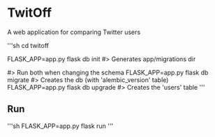# TwitOff
A web application for comparing Twitter users

'''sh
cd twitoff

FLASK_APP=app.py flask db init #> Generates app/migrations dir

#> Run both when changing the schema
FLASK_APP=app.py flask db migrate #> Creates the db (with 'alembic_version' table)
FLASK_APP=app.py flask db upgrade #> Creates the 'users' table
'''


## Run

'''sh
FLASK_APP=app.py flask run
'''
